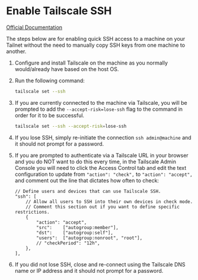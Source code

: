 # Enable Tailscale SSH

<a href="https://tailscale.com/kb/1193/tailscale-ssh" target="_blank">Official Documentation</a>

The steps below are for enabling quick SSH access to a machine on your Tailnet without the need to manually copy SSH keys from one machine to another.

1. Configure and install Tailscale on the machine as you normally would/already have based on the host OS.

2. Run the following command:

    ```bash
    tailscale set --ssh
    ```

3. If you are currently connected to the machine via Tailscale, you will be prompted to add the `--accept-risk=lose-ssh` flag to the command in order for it to be successful.

    ```bash
    tailscale set --ssh --accept-risk=lose-ssh
    ```

4. If you lose SSH, simply re-initiate the connection `ssh admin@machine` and it should not prompt for a password.

5. If you are prompted to authenticate via a Tailscale URL in your browser and you do NOT want to do this every time, in the Tailscale Admin Console you will need to click the Access Control tab and edit the text configuration to update from `"action": "check",` to `"action": "accept",` and comment out the line that dictates how often to check:

    ```
    // Define users and devices that can use Tailscale SSH.
	"ssh": [
		// Allow all users to SSH into their own devices in check mode.
		// Comment this section out if you want to define specific restrictions.
		{
			"action": "accept",
			"src":    ["autogroup:member"],
			"dst":    ["autogroup:self"],
			"users":  ["autogroup:nonroot", "root"],
			// "checkPeriod": "12h",
		},
	],
    ```

6. If you did not lose SSH, close and re-connect using the Tailscale DNS name or IP address and it should not prompt for a password.
